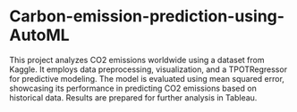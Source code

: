 # Carbon-emission-prediction-using-AutoML
This project analyzes CO2 emissions worldwide using a dataset from Kaggle. It employs data preprocessing, visualization, and a TPOTRegressor for predictive modeling. The model is evaluated using mean squared error, showcasing its performance in predicting CO2 emissions based on historical data. Results are prepared for further analysis in Tableau.

